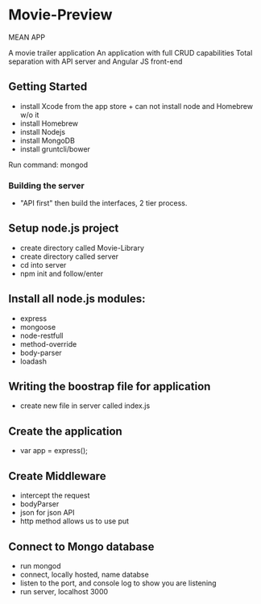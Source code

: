 # Movie-Preview
MEAN APP

A movie trailer application
An application with full CRUD capabilities
Total separation with API server and Angular JS front-end

## Getting Started
 - install Xcode from the app store + can not install node and Homebrew w/o it
 - install Homebrew
 - install Nodejs
 - install MongoDB
 - install gruntcli/bower

 Run command: mongod

### Building the server
  - "API first" then build the interfaces, 2 tier process.

## Setup node.js project
  - create directory called Movie-Library
  - create directory called server
  - cd into server
  - npm init and follow/enter

## Install all node.js modules:
  - express
  - mongoose
  - node-restfull
  - method-override
  - body-parser
  - loadash

## Writing the boostrap file for application
 - create new file in server called index.js

## Create the application
 - var app = express();

## Create Middleware
- intercept the request
 - bodyParser
 - json for json API
 - http method allows us to use put

## Connect to Mongo database
 - run mongod
 - connect, locally hosted, name databse
 - listen to the port, and console log to show you are listening
 - run server, localhost 3000

